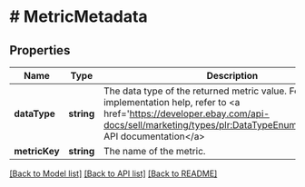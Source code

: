 # # MetricMetadata

## Properties

Name | Type | Description | Notes
------------ | ------------- | ------------- | -------------
**dataType** | **string** | The data type of the returned metric value. For implementation help, refer to &lt;a href&#x3D;&#39;https://developer.ebay.com/api-docs/sell/marketing/types/plr:DataTypeEnum&#39;&gt;eBay API documentation&lt;/a&gt; | [optional]
**metricKey** | **string** | The name of the metric. | [optional]

[[Back to Model list]](../../README.md#models) [[Back to API list]](../../README.md#endpoints) [[Back to README]](../../README.md)
